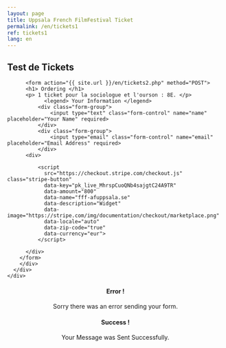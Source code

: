```yaml
---
layout: page
title: Uppsala French FilmFestival Ticket
permalink: /en/tickets1
ref: tickets1
lang: en
---
```


<!-- Slider Start -->
<section id="global-header">
  <div class="container">
    <div class="row">
      <div class="col-md-12">
        <div class="block">
          <h1> Test de Tickets </h1>
          <p> </p>
        </div>
      </div>
    </div>
  </div>
</section>

<!-- contact form start -->
<section id="contact-form">
  <div class="container">
    <div class="row">
      <div class="col-md-6 col-sm-12">
        <div class="block">

          <form action="{{ site.url }}/en/tickets2.php" method="POST">
          <h1> Ordering </h1>
          <p> 1 ticket pour la sociologue et l'ourson : 8E. </p>
                <legend> Your Information </legend>
              <div class="form-group">            
                  <input type="text" class="form-control" name="name" placeholder="Your Name" required>
              </div>
              <div class="form-group">
                  <input type="email" class="form-control" name="email" placeholder="Email Address" required>
              </div>
          <div>
          
              <script
                src="https://checkout.stripe.com/checkout.js" class="stripe-button"
                data-key="pk_live_MhrspCuoQNb4sajgtC24A9TR"
                data-amount="800"
                data-name="fff-afuppsala.se"
                data-description="Widget"
                data-image="https://stripe.com/img/documentation/checkout/marketplace.png"
                data-locale="auto"
                data-zip-code="true"
                data-currency="eur">
              </script>

          </div>
        </form>
        </div>
      </div>
    </div>
  </div>
</section>

<center>
<div id="error_message_tickets">
    <h4>Error !</h4>
    <p>Sorry there was an error sending your form. </p>
  </div>
  <div id="success_message_tickets">
      <h4> Success ! </h4>
      <p>Your Message was Sent Successfully.</p>
  </div>
</center>
